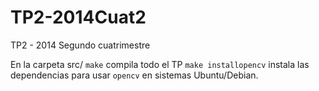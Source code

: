 TP2-2014Cuat2
=============

TP2 - 2014 Segundo cuatrimestre

En la carpeta src/ `make` compila todo el TP
`make installopencv` instala las dependencias para usar `opencv` en sistemas Ubuntu/Debian.
